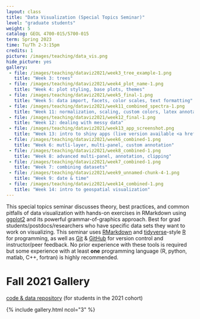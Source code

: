```yaml
---
layout: class
title: "Data Visualization (Special Topics Seminar)"
level: "graduate students"
weight: 5
catalog: GEOL 4700-015/5700-015
term: Spring 2023
time: Tu/Th 2-3:15pm
credits: 1
picture: /images/teaching/data_vis.png
hide_picture: yes
gallery:
 - file: /images/teaching/dataviz2021/week3_tree_example-1.png
   title: "Week 3: trees"
 - file: /images/teaching/dataviz2021/week4_plot_name-1.png
   title: "Week 4: plot styling, base plots, themes"
 - file: /images/teaching/dataviz2021/week5_final-1.png
   title: "Week 5: data import, facets, color scales, text formatting"
 - file: /images/teaching/dataviz2021/week11_combined_spectra-1.png
   title: "Week 11: normalization, scaling, custom colors, latex annotations"
 - file: /images/teaching/dataviz2021/week12_final-1.png
   title: "Week 12: dealing with messy data"
 - file: /images/teaching/dataviz2021/week13_app_screenshot.png
   title: "Week 13: intro to shiny apps (live version available <a href = 'https://kopflab.shinyapps.io/dataviz2021-app/' target='_new'>here</a>)."
 - file: /images/teaching/dataviz2021/week6_combined-1.png
   title: "Week 6: mutli-layer, multi-panel, custom annotation"
 - file: /images/teaching/dataviz2021/week8_combined-1.png
   title: "Week 8: advanced multi-panel, annotation, clipping"
 - file: /images/teaching/dataviz2021/week7_combined-1.png
   title: "Week 7: combining datasets"
 - file: /images/teaching/dataviz2021/week9_unnamed-chunk-4-1.png
   title: "Week 9: date & time"
 - file: /images/teaching/dataviz2021/week14_combined-1.png
   title: "Week 14: intro to geospatial visualization"
---
```


This special topics seminar discusses theory, best practices, and common pitfalls of data visualization with hands-on exercises in RMarkdown using [ggplot2](https://ggplot2.tidyverse.org/) and its powerful grammar-of-graphics approach. Best for grad students/postdocs/researchers who have specific data sets they want to work on visualizing. This seminar uses [RMarkdown](https://rmarkdown.rstudio.com/) and [tidyverse](https://www.tidyverse.org/)-style [R](https://www.r-project.org/) for programming, as well as [Git](https://git-scm.com/) & [GitHub](https://github.com/) for version control and instructor/peer feedback. No prior experience with these tools is required but some experience with at least **one** programming language (R, python, matlab, C++, fortran) is highly recommended.

# Fall 2021 Gallery

<a href="https://github.com/CUB-Data-Visualization/2021-gallery" target = "_new"><i class="fa fa-github"></i> code & data repository</a> (for students in the 2021 cohort)

{% include gallery.html ncol="3" %}
